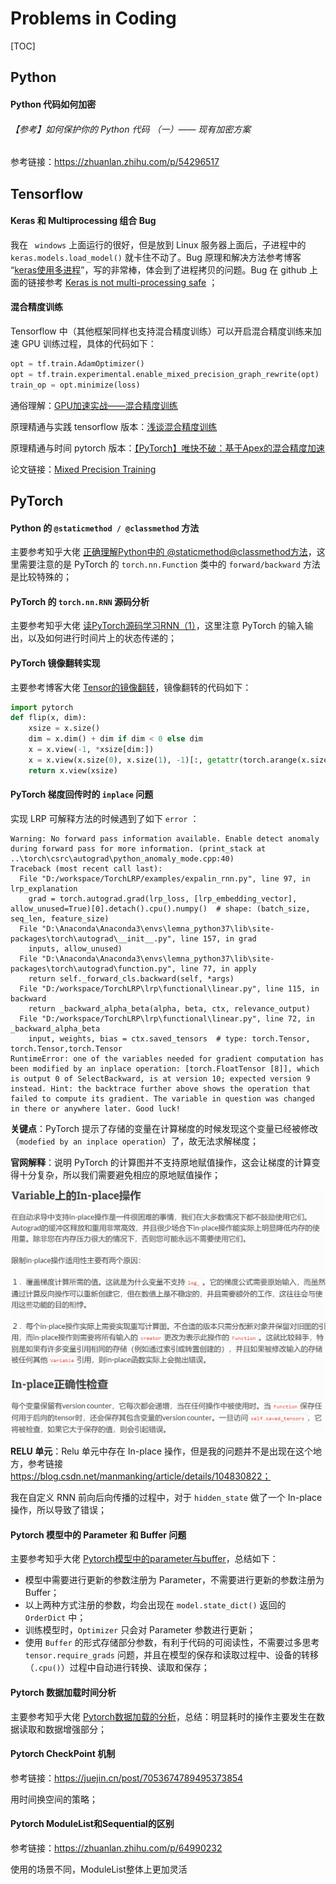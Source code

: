 # Problems in Coding

[TOC]



## Python

#### Python 代码如何加密



###### 【参考】如何保护你的 Python 代码 （一）—— 现有加密方案

参考链接：https://zhuanlan.zhihu.com/p/54296517





## Tensorflow

#### Keras  和 Multiprocessing 组合 Bug

我在 ` windows` 上面运行的很好，但是放到 Linux 服务器上面后，子进程中的 `keras.models.load_model()` 就卡住不动了。Bug 原理和解决方法参考博客 “[keras使用多进程](https://www.cnblogs.com/zongfa/p/12193561.html)”，写的非常棒，体会到了进程拷贝的问题。Bug 在 github 上面的链接参考 [Keras is not multi-processing safe](https://github.com/keras-team/keras/issues/9964) ；

#### 混合精度训练

Tensorflow 中（其他框架同样也支持混合精度训练）可以开启混合精度训练来加速 GPU 训练过程，具体的代码如下：

```python
opt = tf.train.AdamOptimizer()
opt = tf.train.experimental.enable_mixed_precision_graph_rewrite(opt)
train_op = opt.minimize(loss)
```

通俗理解：[GPU加速实战——混合精度训练](https://blog.csdn.net/zyy617532750/article/details/104219708)

原理精通与实践 tensorflow 版本：[浅谈混合精度训练](https://blog.csdn.net/zyy617532750/article/details/104219708)

原理精通与时间 pytorch 版本：[【PyTorch】唯快不破：基于Apex的混合精度加速](https://zhuanlan.zhihu.com/p/79887894)

论文链接：[Mixed Precision Training](https://arxiv.org/abs/1710.03740)





## PyTorch

#### Python 的 `@staticmethod / @classmethod` 方法

主要参考知乎大佬 [正确理解Python中的 @staticmethod@classmethod方法](https://zhuanlan.zhihu.com/p/28010894)，这里需要注意的是 PyTorch 的 `torch.nn.Function` 类中的 `forward/backward` 方法是比较特殊的；

#### PyTorch 的 `torch.nn.RNN` 源码分析

主要参考知乎大佬 [读PyTorch源码学习RNN（1）](https://zhuanlan.zhihu.com/p/32103001)，这里注意 PyTorch 的输入输出，以及如何进行时间片上的状态传递的；

#### PyTorch 镜像翻转实现

主要参考博客大佬 [Tensor的镜像翻转](https://heroinlin.github.io/2018/03/12/Pytorch/Pytorch_tensor_flip/)，镜像翻转的代码如下：

```python
import pytorch
def flip(x, dim):
    xsize = x.size()
    dim = x.dim() + dim if dim < 0 else dim
    x = x.view(-1, *xsize[dim:])
    x = x.view(x.size(0), x.size(1), -1)[:, getattr(torch.arange(x.size(1)-1, -1, -1), ('cpu','cuda')[x.is_cuda])().long(), :]
    return x.view(xsize)
```

#### PyTorch 梯度回传时的 `inplace` 问题

实现 LRP 可解释方法的时候遇到了如下 `error` ：

```shell
Warning: No forward pass information available. Enable detect anomaly during forward pass for more information. (print_stack at ..\torch\csrc\autograd\python_anomaly_mode.cpp:40)
Traceback (most recent call last):
  File "D:/workspace/TorchLRP/examples/expalin_rnn.py", line 97, in lrp_explanation
    grad = torch.autograd.grad(lrp_loss, [lrp_embedding_vector], allow_unused=True)[0].detach().cpu().numpy()  # shape: (batch_size, seq_len, feature_size)
  File "D:\Anaconda\Anaconda3\envs\lemna_python37\lib\site-packages\torch\autograd\__init__.py", line 157, in grad
    inputs, allow_unused)
  File "D:\Anaconda\Anaconda3\envs\lemna_python37\lib\site-packages\torch\autograd\function.py", line 77, in apply
    return self._forward_cls.backward(self, *args)
  File "D:/workspace/TorchLRP\lrp\functional\linear.py", line 115, in backward
    return _backward_alpha_beta(alpha, beta, ctx, relevance_output)
  File "D:/workspace/TorchLRP\lrp\functional\linear.py", line 72, in _backward_alpha_beta
    input, weights, bias = ctx.saved_tensors  # type: torch.Tensor, torch.Tensor,torch.Tensor
RuntimeError: one of the variables needed for gradient computation has been modified by an inplace operation: [torch.FloatTensor [8]], which is output 0 of SelectBackward, is at version 10; expected version 9 instead. Hint: the backtrace further above shows the operation that failed to compute its gradient. The variable in question was changed in there or anywhere later. Good luck!
```

**关键点**：PyTorch 提示了存储的变量在计算梯度的时候发现这个变量已经被修改（`modefied by an inplace operation`）了，故无法求解梯度；

**官网解释**：说明 PyTorch 的计算图并不支持原地赋值操作，这会让梯度的计算变得十分复杂，所以我们需要避免相应的原地赋值操作；

<img src="./pictures/image-20210417103246355.png" alt="image-20210417103246355" style="zoom:50%;" />

**RELU 单元**：Relu 单元中存在 In-place 操作，但是我的问题并不是出现在这个地方，参考链接 https://blog.csdn.net/manmanking/article/details/104830822；

我在自定义 RNN 前向后向传播的过程中，对于 `hidden_state` 做了一个 In-place 操作，所以导致了错误；

#### Pytorch 模型中的 Parameter 和 Buffer 问题

主要参考知乎大佬 [Pytorch模型中的parameter与buffer](https://zhuanlan.zhihu.com/p/89442276)，总结如下：

- 模型中需要进行更新的参数注册为 Parameter，不需要进行更新的参数注册为 Buffer；
- 以上两种方式注册的参数，均会出现在 `model.state_dict()` 返回的 `OrderDict` 中；
- 训练模型时，`Optimizer` 只会对 Parameter 参数进行更新；
- 使用 `Buffer` 的形式存储部分参数，有利于代码的可阅读性，不需要过多思考 `tensor.require_grads` 问题，并且在模型的保存和读取过程中、设备的转移（`.cpu()`）过程中自动进行转换、读取和保存；

#### Pytorch 数据加载时间分析

主要参考知乎大佬 [Pytorch数据加载的分析](https://zhuanlan.zhihu.com/p/100762487)，总结：明显耗时的操作主要发生在数据读取和数据增强部分；

#### Pytorch CheckPoint 机制

参考链接：https://juejin.cn/post/7053674789495373854

用时间换空间的策略；

#### Pytorch ModuleList和Sequential的区别

参考链接：https://zhuanlan.zhihu.com/p/64990232

使用的场景不同，ModuleList整体上更加灵活
